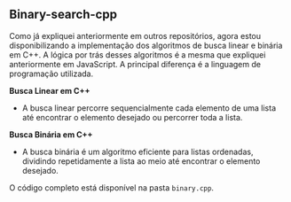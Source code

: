 ## Binary-search-cpp
Como já expliquei anteriormente em outros repositórios, agora estou disponibilizando a implementação dos algoritmos de busca linear e binária em C++. A lógica por trás desses algoritmos é a mesma que expliquei anteriormente em JavaScript. A principal diferença é a linguagem de programação utilizada.


**Busca Linear em C++**

- A busca linear percorre sequencialmente cada elemento de uma lista até encontrar o elemento desejado ou percorrer toda a lista.

**Busca Binária em C++**
  
- A busca binária é um algoritmo eficiente para listas ordenadas, dividindo repetidamente a lista ao meio até encontrar o elemento desejado.

O código completo está disponível na pasta `binary.cpp`.
